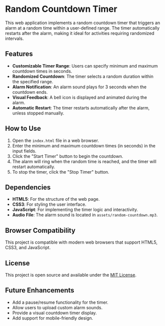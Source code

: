 # Random Countdown Timer

This web application implements a random countdown timer that triggers an alarm at a random time within a user-defined range. The timer automatically restarts after the alarm, making it ideal for activities requiring randomized intervals.

## Features

- **Customizable Timer Range**: Users can specify minimum and maximum countdown times in seconds.
- **Randomized Countdown**: The timer selects a random duration within the specified range.
- **Alarm Notification**: An alarm sound plays for 3 seconds when the countdown ends.
- **Visual Feedback**: A bell icon is displayed and animated during the alarm.
- **Automatic Restart**: The timer restarts automatically after the alarm, unless stopped manually.

## How to Use

1. Open the `index.html` file in a web browser.
2. Enter the minimum and maximum countdown times (in seconds) in the input fields.
3. Click the "Start Timer" button to begin the countdown.
4. The alarm will ring when the random time is reached, and the timer will restart automatically.
5. To stop the timer, click the "Stop Timer" button.

## Dependencies

- **HTML5**: For the structure of the web page.
- **CSS3**: For styling the user interface.
- **JavaScript**: For implementing the timer logic and interactivity.
- **Audio File**: The alarm sound is located in `assets/random-countdown.mp3`.

## Browser Compatibility

This project is compatible with modern web browsers that support HTML5, CSS3, and JavaScript.

## License

This project is open source and available under the [MIT License](LICENSE).

## Future Enhancements

- Add a pause/resume functionality for the timer.
- Allow users to upload custom alarm sounds.
- Provide a visual countdown timer display.
- Add support for mobile-friendly design.